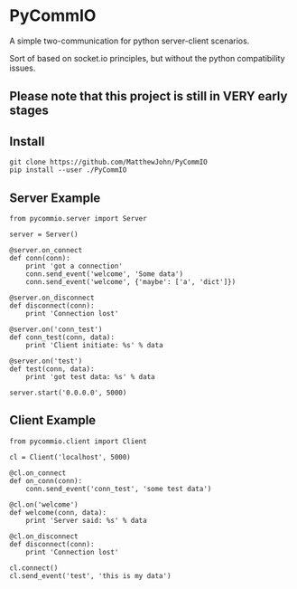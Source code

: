 
# PyCommIO

A simple two-communication for python server-client scenarios.

Sort of based on socket.io principles, but without the python compatibility issues.

## Please note that this project is still in VERY early stages

## Install

    git clone https://github.com/MatthewJohn/PyCommIO
    pip install --user ./PyCommIO

## Server Example

    from pycommio.server import Server
    
    server = Server()
    
    @server.on_connect
    def conn(conn):
        print 'got a connection'
        conn.send_event('welcome', 'Some data')
        conn.send_event('welcome', {'maybe': ['a', 'dict']})
    
    @server.on_disconnect
    def disconnect(conn):
        print 'Connection lost'
    
    @server.on('conn_test')
    def conn_test(conn, data):
        print 'Client initiate: %s' % data
    
    @server.on('test')
    def test(conn, data):
        print 'got test data: %s' % data
    
    server.start('0.0.0.0', 5000)


## Client Example

    from pycommio.client import Client
    
    cl = Client('localhost', 5000)
    
    @cl.on_connect
    def on_conn(conn):
        conn.send_event('conn_test', 'some test data')
    
    @cl.on('welcome')
    def welcome(conn, data):
        print 'Server said: %s' % data
    
    @cl.on_disconnect
    def disconnect(conn):
        print 'Connection lost'
    
    cl.connect()
    cl.send_event('test', 'this is my data')

